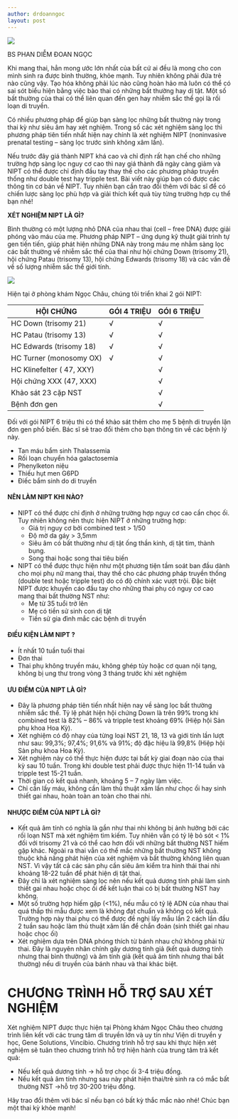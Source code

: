 ```yaml
---
author: drdoanngoc
layout: post
---
```


![](https://pkngocchau.com/wp-content/uploads/2020/08/20200725_xet-nghiem-nipt-la-gi-01.png)

BS PHAN DIỄM ĐOAN NGỌC

Khi mang thai, hẳn mong ước lớn nhất của bất cứ ai đều là mong cho con mình sinh ra được bình thường, khỏe mạnh. Tuy nhiên không phải đứa trẻ nào cũng vậy. Tạo hóa không phải lúc nào cũng hoàn hảo mà luôn có thể có sai sót biểu hiện bằng việc bào thai có những bất thường hay dị tật. Một số bất thường của thai có thể liên quan đến gen hay nhiễm sắc thể gọi là rối loạn di truyền.

Có nhiều phương pháp để giúp bạn sàng lọc những bất thường này trong thai kỳ như siêu âm hay xét nghiệm. Trong số các xét nghiệm sàng lọc thì phương pháp tiên tiến nhất hiện nay chính là xét nghiệm NIPT (noninvasive prenatal testing – sàng lọc trước sinh không xâm lấn).

Nếu trước đây giá thành NIPT khá cao và chỉ định rất hạn chế cho những trường hợp sàng lọc nguy cơ cao thì nay giá thành đã ngày càng giảm và NIPT có thể được chỉ định đầu tay thay thế cho các phương pháp truyền thống như double test hay tripple test. Bài viết này giúp bạn có được các thông tin cơ bản về NIPT. Tuy nhiên bạn cần trao đổi thêm với bác sĩ để có chiến lược sàng lọc phù hợp và giải thích kết quả tùy từng trường hợp cụ thể bạn nhé!

**XÉT NGHIỆM NIPT LÀ GÌ?**

Bình thường có một lượng nhỏ DNA của nhau thai (cell – free DNA) được giải phóng vào máu của mẹ. Phương pháp NIPT – ứng dụng kỹ thuật giải trình tự gen tiến tiến, giúp phát hiện những DNA này trong máu mẹ nhằm sàng lọc các bất thường về nhiễm sắc thể của thai như hội chứng Down (trisomy 21), hội chứng Patau (trisomy 13), hội chứng Edwards (trisomy 18) và các vấn đề về số lượng nhiễm sắc thể giới tính.

![](https://pkngocchau.com/wp-content/uploads/2020/08/nipt-2.jpg)

Hiện tại ở phòng khám Ngọc Châu, chúng tôi triển khai 2 gói NIPT:

| HỘI CHỨNG |GÓI 4 TRIỆU | GÓI 6 TRIỆU |
|--|--| --|
| HC Down (trisomy 21) |√ |√ |
| HC Patau (trisomy 13) | √ | √ |
| HC Edwards (trisomy 18) | √ | √ |
| HC Turner (monosomy OX) | √ | √ |
| HC Klinefelter ( 47, XXY) ||√ |
| Hội chứng XXX (47, XXX)||√|
|Khảo sát 23 cặp NST||√ |
|Bệnh đơn gen ||√ |

Đối với gói NIPT 6 triệu thì có thể khảo sát thêm cho mẹ 5 bệnh di truyền lặn đơn gen phổ biến. Bác sĩ sẽ trao đổi thêm cho bạn thông tin về các bệnh lý này.

-   Tan máu bẩm sinh Thalassemia
-   Rối loạn chuyển hóa galactosemia
-   Phenylketon niệu
-   Thiếu hụt men G6PD
-   Điếc bẩm sinh do di truyền

#### NÊN LÀM NIPT KHI NÀO?

-   NIPT có thể được chỉ định ở những trường hợp nguy cơ cao cần chọc ối. Tuy nhiên không nên thực hiện NIPT ở những trường hợp:
    -   Giá trị nguy cơ bởi combined test > 1/50
    -   Độ mờ da gáy > 3,5mm
    -   Siêu âm có bất thường như dị tật ống thần kinh, dị tật tim, thành bụng.
    -   Song thai hoặc song thai tiêu biến
-   NIPT có thể được thực hiện như một phương tiện tầm soát ban đầu dành cho mọi phụ nữ mang thai, thay thế cho các phương pháp truyền thống (double test hoặc tripple test) do có độ chính xác vượt trội. Đặc biệt NIPT được khuyến cáo đầu tay cho những thai phụ có nguy cơ cao mang thai bất thường NST như:
    -   Mẹ từ 35 tuổi trở lên
    -   Mẹ có tiền sử sinh con dị tật
    -   Tiền sử gia đình mắc các bệnh di truyền

#### ĐIỀU KIỆN LÀM NIPT ?

-   Ít nhất 10 tuần tuổi thai
-   Đơn thai
-   Thai phụ không truyền máu, không ghép tủy hoặc cơ quan nội tạng, không bị ung thư trong vòng 3 tháng trước khi xét nghiệm

#### ƯU ĐIỂM CỦA NIPT LÀ GÌ?

-   Đây là phương pháp tiên tiến nhất hiện nay về sàng lọc bất thường nhiễm sắc thể. Tỷ lệ phát hiện hội chứng Down là trên 99% trong khi combined test là 82% – 86% và tripple test khoảng 69% (Hiệp hội Sản phụ khoa Hoa Kỳ).
-   Xét nghiệm có độ nhạy của từng loại NST 21, 18, 13 và giới tính lần lượt như sau: 99,3%; 97,4%; 91,6% và 91%; độ đặc hiệu là 99,8% (Hiệp hội Sản phụ khoa Hoa Kỳ).
-   Xét nghiệm này có thể thực hiện được tại bất kỳ giai đoạn nào của thai kỳ sau 10 tuần. Trong khi double test phải được thực hiện 11-14 tuần và tripple test 15-21 tuần.
-   Thời gian có kết quả nhanh, khoảng 5 – 7 ngày làm việc.
-   Chỉ cần lấy máu, không cần làm thủ thuật xâm lấn như chọc ối hay sinh thiết gai nhau, hoàn toàn an toàn cho thai nhi.

#### NHƯỢC ĐIỂM CỦA NIPT LÀ GÌ?

-   Kết quả âm tính có nghĩa là gần như thai nhi không bị ảnh hưởng bởi các rối loạn NST mà xét nghiệm tìm kiếm. Tuy nhiên vẫn có tỷ lệ bỏ sót < 1% đối với trisomy 21 và có thể cao hơn đối với những bất thường NST hiếm gặp khác. Ngoài ra thai vẫn có thể mắc những bất thường NST không thuộc khả năng phát hiện của xét nghiệm và bất thường không liên quan NST. Vì vậy tất cả các sản phụ cần siêu âm kiểm tra hình thái thai nhi khoảng 18-22 tuần để phát hiện dị tật thai.
-   Đây chỉ là xét nghiệm sàng lọc nên nếu kết quả dương tính phải làm sinh thiết gai nhau hoặc chọc ối để kết luận thai có bị bất thường NST hay không.
-   Một số trường hợp hiếm gặp (<1%), nếu mẫu có tỷ lệ ADN của nhau thai quá thấp thì mẫu được xem là không đạt chuẩn và không có kết quả. Trường hợp này thai phụ có thể được đề nghị lấy mẫu lần 2 cách lần đầu 2 tuần sau hoặc làm thủ thuật xâm lấn để chẩn đoán (sinh thiết gai nhau hoặc chọc ối)
-   Xét nghiệm dựa trên DNA phóng thích từ bánh nhau chứ không phải từ thai. Đây là nguyên nhân chính gây dương tính giả (kết quả dương tính nhưng thai bình thường) và âm tính giả (kết quả âm tính nhưng thai bất thường) nếu di truyền của bánh nhau và thai khác biệt.

# CHƯƠNG TRÌNH HỖ TRỢ SAU XÉT NGHIỆM

Xét nghiệm NIPT được thực hiện tại Phòng khám Ngọc Châu theo chương trình liên kết với các trung tâm di truyền lớn và uy tín như Viện di truyền y học, Gene Solutions, Vincibio. Chương trình hỗ trợ sau khi thực hiện xét nghiệm sẽ tuân theo chương trình hỗ trợ hiện hành của trung tâm trả kết quả:

-   Nếu kết quả dương tính → hỗ trợ chọc ối 3-4 triệu đồng.
-   Nếu kết quả âm tính nhưng sau này phát hiện thai/trẻ sinh ra có mắc bất thường NST →hỗ trợ 30-200 triệu đồng.

Hãy trao đổi thêm với bác sĩ nếu bạn có bất kỳ thắc mắc nào nhé! Chúc bạn một thai kỳ khỏe mạnh!
